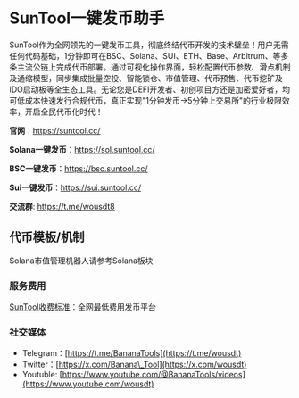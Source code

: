 # SunTool一键发币助手
SunTool作为全网领先的一键发币工具，彻底终结代币开发的技术壁垒！用户无需任何代码基础，1分钟即可在BSC、Solana、SUI、ETH、Base、Arbitrum、等多条主流公链上完成代币部署。通过可视化操作界面，轻松配置代币参数、滑点机制及通缩模型，同步集成批量空投、智能锁仓、市值管理、代币预售、代币挖矿及IDO启动板等全生态工具。无论您是DEFI开发者、初创项目方还是加密爱好者，均可低成本快速发行合规代币，真正实现"1分钟发币→5分钟上交易所"的行业极限效率，开启全民代币化时代！


**官网**：https://suntool.cc/

**Solana一键发币**：https://sol.suntool.cc/

**BSC一键发币**：https://bsc.suntool.cc/

**Sui一键发币**：https://sui.suntool.cc/

**交流群**: https://t.me/wousdt8


## **代币模板/机制** <a href="#dai-bi-mu-ban-ji-zhi" id="dai-bi-mu-ban-ji-zhi"></a>


Solana市值管理机器人请参考Solana板块

### **服务费用** <a href="#fu-wu-fei-yong" id="fu-wu-fei-yong"></a>

[SunTool收费标准](https://help.suntool.cc)：全网最低费用发币平台

### **社交媒体** <a href="#she-jiao-mei-ti" id="she-jiao-mei-ti"></a>

* Telegram：[https://t.me/BananaTools](https://t.me/wousdt)
* Twitter：[https://x.com/Banana\_Tool](https://x.com/wousdt)
* Youtuble: [https://www.youtube.com/@BananaTools/videos](https://www.youtube.com/wousdt)
